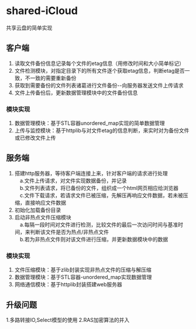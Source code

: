# shared-iCloud
共享云盘的简单实现
## 客户端
1. 读取文件备份信息记录每个文件的etag信息（用修改时间和大小简单标记）
2. 文件检测模块，对指定目录下的所有文件逐个获取etag信息，判断etag是否一致，不一致的需要重新备份
3. 获取到需要备份的文件列表诸葛进行文件备份--向服务器发送文件上传请求
4. 文件上传备份后，更新数据管理模块中的文件备份信息  
### 模块实现
1. 数据管理模块：基于STL容器unordered_map实现的简单数据管理
2. 上传与监控模块：基于httplib与对文件etag的信息判断，来实时对为备份文件或已修改文件上传
## 服务端
1. 搭建http服务器，等待客户端连接上来，针对客户端的请求进行处理  
&emsp;a.文件上传请求，对文件实现数据备份，并记录  
&emsp;b.文件列表请求，将已备份的文件，组织成一个html网页相应给浏览器  
&emsp;c.文件下载请求，若请求文件已被压缩，先解压再响应文件数据，若未被压缩，直接响应文件数据  
2. 初始化加载备份目录
3. 启动非热点文件压缩模块  
&emsp;a.每隔一段时间对文件进行检测，比较文件的最后一次访问时间与基准时间，来判断该文件是否为热点/非热点文件  
&emsp;b.若为非热点文件则对该文件进行压缩，并更新数据模块中的数据  
### 模块实现
1. 文件压缩模块：基于zlib封装实现非热点文件的压缩与解压缩
2. 数据管理模块：基于STL容器-unordered_map实现数据管理
3. 网络通信模块：基于httplib封装搭建web服务器
## 升级问题
1.多路转接IO,Select模型的使用
2.RAS加密算法的并入
